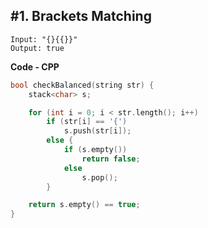 ## #1. Brackets Matching

```
Input: "{}{{}}"
Output: true
```

**Code - CPP**
```cpp
bool checkBalanced(string str) {
	stack<char> s;

	for (int i = 0; i < str.length(); i++)
		if (str[i] == '{')
			s.push(str[i]);
		else {
			if (s.empty())
				return false;
			else
				s.pop();
		}

	return s.empty() == true;
}
```
